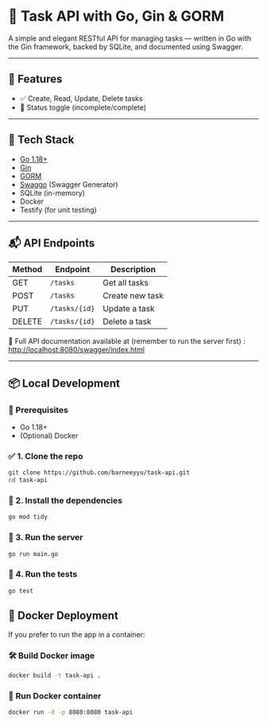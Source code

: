# 📝 Task API with Go, Gin & GORM

A simple and elegant RESTful API for managing tasks — written in Go with the Gin framework, backed by SQLite, and documented using Swagger.

---

## 🚀 Features

- ✅ Create, Read, Update, Delete tasks
- 🔁 Status toggle (incomplete/complete)

---

## 🧱 Tech Stack

- [Go 1.18+](https://golang.org/)
- [Gin](https://github.com/gin-gonic/gin)
- [GORM](https://gorm.io/)
- [Swaggo](https://github.com/swaggo/swag) (Swagger Generator)
- SQLite (in-memory)
- Docker
- Testify (for unit testing)

---

## 📬 API Endpoints

| Method | Endpoint        | Description        |
|--------|-----------------|--------------------|
| GET    | `/tasks`        | Get all tasks      |
| POST   | `/tasks`        | Create new task    |
| PUT    | `/tasks/{id}`   | Update a task      |
| DELETE | `/tasks/{id}`   | Delete a task      |

📖 Full API documentation available at (remember to run the server first) :  
[http://localhost:8080/swagger/index.html](http://localhost:8080/swagger/index.html)

---

## 📦 Local Development

### 🔧 Prerequisites

- Go 1.18+
- (Optional) Docker

### ✅ 1. Clone the repo

```bash
git clone https://github.com/barneeyyu/task-api.git
cd task-api
```

### 🔑 2. Install the dependencies

```bash
go mod tidy
```

### 🔑 3. Run the server

```bash
go run main.go
```

### 🔑 4. Run the tests

```bash
go test
```

## 🐳 Docker Deployment

If you prefer to run the app in a container:

### 🛠️ Build Docker image

```bash
docker build -t task-api .
```

### 🚀 Run Docker container

```bash
docker run -d -p 8080:8080 task-api